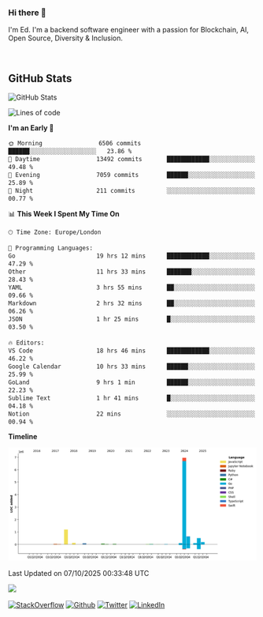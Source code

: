### Hi there 👋
 I'm Ed. I'm a backend software engineer with a passion for Blockchain, AI, Open Source, Diversity & Inclusion.

<br />

<h2>GitHub Stats</h2>
<p><img src="https://github-readme-stats.vercel.app/api?username=echarrod&amp;show_icons=true" alt="GitHub Stats"></p>

<!--START_SECTION:waka-->
![Lines of code](https://img.shields.io/badge/From%20Hello%20World%20I%27ve%20Written-10.1%20million%20lines%20of%20code-blue)

**I'm an Early 🐤** 

```text
🌞 Morning                6506 commits        ██████░░░░░░░░░░░░░░░░░░░   23.86 % 
🌆 Daytime                13492 commits       ████████████░░░░░░░░░░░░░   49.48 % 
🌃 Evening                7059 commits        ██████░░░░░░░░░░░░░░░░░░░   25.89 % 
🌙 Night                  211 commits         ░░░░░░░░░░░░░░░░░░░░░░░░░   00.77 % 
```


📊 **This Week I Spent My Time On** 

```text
🕑︎ Time Zone: Europe/London

💬 Programming Languages: 
Go                       19 hrs 12 mins      ████████████░░░░░░░░░░░░░   47.29 % 
Other                    11 hrs 33 mins      ███████░░░░░░░░░░░░░░░░░░   28.43 % 
YAML                     3 hrs 55 mins       ██░░░░░░░░░░░░░░░░░░░░░░░   09.66 % 
Markdown                 2 hrs 32 mins       ██░░░░░░░░░░░░░░░░░░░░░░░   06.26 % 
JSON                     1 hr 25 mins        █░░░░░░░░░░░░░░░░░░░░░░░░   03.50 % 

🔥 Editors: 
VS Code                  18 hrs 46 mins      ████████████░░░░░░░░░░░░░   46.22 % 
Google Calendar          10 hrs 33 mins      ██████░░░░░░░░░░░░░░░░░░░   25.99 % 
GoLand                   9 hrs 1 min         ██████░░░░░░░░░░░░░░░░░░░   22.23 % 
Sublime Text             1 hr 41 mins        █░░░░░░░░░░░░░░░░░░░░░░░░   04.18 % 
Notion                   22 mins             ░░░░░░░░░░░░░░░░░░░░░░░░░   00.94 % 
```

**Timeline**

![Lines of Code chart](https://raw.githubusercontent.com/echarrod/echarrod/main/assets/bar_graph.png)


 Last Updated on 07/10/2025 00:33:48 UTC
<!--END_SECTION:waka-->

![](https://komarev.com/ghpvc/?username=echarrod)

<p>
<a href="https://stackoverflow.com/users/1014632/ech" target="_blank"><img alt="StackOverflow" src="https://img.shields.io/badge/-Stackoverflow-FE7A16?style=for-the-badge&logo=stack-overflow&logoColor=white" /></a> 
<a href="https://github.com/echarrod" target="_blank"><img alt="Github" src="https://img.shields.io/badge/GitHub-%2312100E.svg?&style=for-the-badge&logo=Github&logoColor=white" /></a> 
<a href="https://twitter.com/e_harrod" target="_blank"><img alt="Twitter" src="https://img.shields.io/badge/twitter-%231DA1F2.svg?&style=for-the-badge&logo=twitter&logoColor=white" /></a> 
<a href="https://www.linkedin.com/in/ed-harrod" target="_blank"><img alt="LinkedIn" src="https://img.shields.io/badge/linkedin-%230077B5.svg?&style=for-the-badge&logo=linkedin&logoColor=white" /></a>
